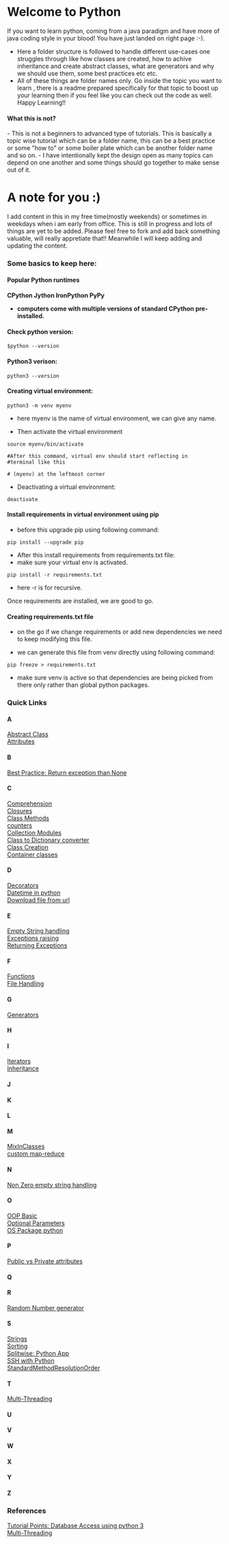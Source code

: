 # Welcome to Python

If you want to learn python, coming from a java paradigm and have more of java coding style in your blood! You have just landed on right page :-).
- Here a folder structure is followed to handle different use-cases one struggles through like how classes are created, how to achive inheritance and create abstract classes, what are generators and why we should use them, some best practices etc etc. 
- All of these things are folder names only. Go inside the topic you want to learn , there is a readme prepared specifically for that topic to boost up your learning then if you feel like you can check out the code as well. Happy Learning!!

<h4>What this is not?</h4>
- This is not a beginners to advanced type of tutorials. This is basically a topic wise tutorial which can be a folder name, this can be a best practice or some "how to" or some boiler plate  which can be another folder name and so on.
- I have intentionally kept the design open as many topics can depend on one another and some things should go together to make sense out of it. 

# A note for you :)
I add content in this in my free time(mostly weekends) or sometimes in weekdays when i am early from office. This is still in progress and lots of things are yet to be added. 
Please feel free to fork and add back something valuable, will really appretiate that!! Meanwhile I will keep adding and updating the content.


<h3>Some basics to keep here: </h3>
<h4> Popular Python runtimes<h4>

CPython
Jython
IronPython PyPy
- computers come with multiple versions of standard CPython pre-installed.

<h4> Check python version: </h4>

````
$python --version
````
<h4> Python3 verison: </h4>

````
python3 --version
````

<h4> Creating virtual environment: </h4>

````
python3 -m venv myenv
````

- here myenv is the name of virtual environment, we can give any name.

- Then activate the virtual environment

```
source myenv/bin/activate

#After this command, virtual env should start reflecting in 
#terminal like this

# (myenv) at the leftmost corner
```

- Deactivating a virtual environment:

```
deactivate
```

<h4>Install requirements in virtual environment using pip</h4>

- before this upgrade pip using following command:

```
pip install --upgrade pip
```


- After this install requirements from requirements.txt file:
- make sure your virtual env is activated.

```
pip install -r requirements.txt
```

- here -r is for recursive.

Once requirements are installed, we are good to go. 

<h4> Creating requirements.txt file</h4>

- on the go if we change requirements or add new dependencies we need to keep modifying this file.

- we can generate this file from venv directly using following command:

```
pip freeze > requirements.txt
```

- make sure venv is active so that dependencies are being picked from there only rather than global python packages.

[L1]: https://www.tutorialspoint.com/python3/python_database_access.htm
[L2]: https://www.tutorialspoint.com/python3/python_multithreading.htm
[L3]: https://github.com/bharatmakhija/Python/tree/master/CustomMapReduce
[L4]: https://github.com/bharatmakhija/Python/tree/master/Generators
[L5]: https://github.com/bharatmakhija/Python/blob/master/PythonCollectionModule/my_counter.ipynb
[L6]: https://github.com/bharatmakhija/Python/blob/master/PythonCollectionModule/
[L7]: https://github.com/bharatmakhija/Python/tree/master/Closures
[L8]: https://github.com/bharatmakhija/Python/tree/master/ClassMethodsInPython
[L9]: https://github.com/bharatmakhija/Python/tree/master/Inheritance
[L10]: https://github.com/bharatmakhija/Python/tree/master/MixInClasses
[L11]: https://github.com/bharatmakhija/Python/tree/master/Iterators
[L12]: https://github.com/bharatmakhija/Python/tree/master/Comprehension
[L13]: https://github.com/bharatmakhija/Python/tree/master/ConvertClassToDictionary
[L14]: https://github.com/bharatmakhija/Python/tree/master/CreatingAClass
[L15]: https://github.com/bharatmakhija/Python/tree/master/CustomContainerClasses
[L16]: https://github.com/bharatmakhija/Python/tree/master/CreatingAbstactClass
[L17]: https://github.com/bharatmakhija/Python/tree/master/DateTime
[L18]: https://github.com/bharatmakhija/Python/tree/master/Decorators
[L19]: https://github.com/bharatmakhija/Python/tree/master/DownloadFileFromUrl
[L20]: https://github.com/bharatmakhija/Python/tree/master/FileHandling
[L21]: https://github.com/bharatmakhija/Python/tree/master/Functions
[L22]: https://github.com/bharatmakhija/Python/tree/master/GenerateRandomNumber
[L23]: https://github.com/bharatmakhija/Python/tree/master/None_Zero_EmptyString
[L24]: https://github.com/bharatmakhija/Python/tree/master/OptionalParameters
[L25]: https://github.com/bharatmakhija/Python/tree/master/PublicVsPrivateAttributes
[L26]:https://github.com/bharatmakhija/Python/tree/master/RaisingExceptions
[L27]: https://github.com/bharatmakhija/Python/tree/master/ReturnExceptionThanNone
[L28]: https://github.com/bharatmakhija/Python/tree/master/Sorting
[L29]: https://github.com/bharatmakhija/Python/tree/master/Splitwise
[L30]: https://github.com/bharatmakhija/Python/tree/master/SshWithPython
[L31]: https://github.com/bharatmakhija/Python/tree/master/StandardMethodResolutionOrder
[L32]: https://github.com/bharatmakhija/Python/tree/master/Strings
[L33]: https://github.com/bharatmakhija/Python/tree/master/Threading
[L34]: https://github.com/bharatmakhija/Python/tree/master/WorkingWithOsPackage

### Quick Links
<h4>A</h4>   

[Abstract Class][L16]   
[Attributes][L25]   
<h4>B</h4>   

[Best Practice: Return exception than None][L27]   
<h4>C</h4>   

[Comprehension][L12]   
[Closures][L7]   
[Class Methods][L8]   
[counters][L5]   
[Collection Modules][L6]   
[Class to Dictionary converter][L13]   
[Class Creation][L14]   
[Container classes][L15]   

<h4>D</h4>   

[Decorators][L18]   
[Datetime in python][L17]   
[Download file from url][L19]   
<h4>E</h4>   

[Empty String handling][L23]   
[Exceptions raising][L26]   
[Returning Exceptions][L27]   
<h4>F</h4>   

[Functions][L21]   
[File Handling][L20]   
<h4>G</h4>   

[Generators][L4]   
<h4>H</h4>   

<h4>I</h4>   

[Iterators][L11]   
[Inheritance][L9]   
<h4>J</h4>
<h4>K</h4>
<h4>L</h4>
<h4>M</h4>   

[MixInClasses][L10]   
[custom map-reduce][L3]   
<h4>N</h4>   

[Non Zero empty string handling][L23]   
<h4>O</h4>   

[OOP Basic][L14]   
[Optional Parameters][L24]   
[OS Package python][L34]   
<h4>P</h4>   

[Public vs Private attributes][L25]   
<h4>Q</h4>   

<h4>R</h4>   

[Random Number generator][L22]   
<h4>S</h4>   

[Strings][L32]   
[Sorting][L28]   
[Splitwise: Python App][L29]   
[SSH with Python][L30]   
[StandardMethodResolutionOrder][L31]   
<h4>T</h4>   

[Multi-Threading][L2]
<h4>U</h4>   

<h4>V</h4>   

<h4>W</h4>   

<h4>X</h4>   

<h4>Y</h4>   

<h4>Z</h4>   




   
   



### References
[Tutorial Points: Database Access using python 3][L1]   
[Multi-Threading][L2]
